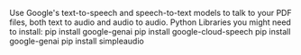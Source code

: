 Use Google's text-to-speech and speech-to-text models to talk to your PDF files, both text to audio and audio to audio.
Python Libraries you might need to install:
  pip install google-genai
  pip install google-cloud-speech
  pip install google-genai
  pip install simpleaudio
  

